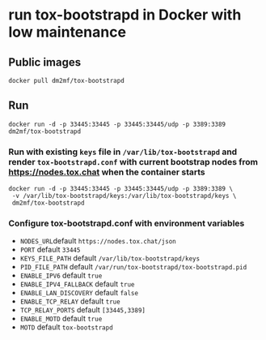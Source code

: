 # run tox-bootstrapd in Docker with low maintenance
## Public images
`docker pull dm2mf/tox-bootstrapd`

## Run
````
docker run -d -p 33445:33445 -p 33445:33445/udp -p 3389:3389 dm2mf/tox-bootstrapd
````

### Run with existing `keys` file in `/var/lib/tox-bootstrapd` and render `tox-bootstrapd.conf` with current bootstrap nodes from https://nodes.tox.chat when the container starts
````
docker run -d -p 33445:33445 -p 33445:33445/udp -p 3389:3389 \
 -v /var/lib/tox-bootstrapd/keys:/var/lib/tox-bootstrapd/keys \
 dm2mf/tox-bootstrapd
````

### Configure tox-bootstrapd.conf with environment variables
- `NODES_URL`default `https://nodes.tox.chat/json`
- `PORT` default `33445`
- `KEYS_FILE_PATH` default `/var/lib/tox-bootstrapd/keys`
- `PID_FILE_PATH` default `/var/run/tox-bootstrapd/tox-bootstrapd.pid`
- `ENABLE_IPV6` default `true`
- `ENABLE_IPV4_FALLBACK` default `true`
- `ENABLE_LAN_DISCOVERY` default `false`
- `ENABLE_TCP_RELAY` default `true`
- `TCP_RELAY_PORTS` default `[33445,3389]`
- `ENABLE_MOTD` default `true`
- `MOTD` default `tox-bootstrapd`
